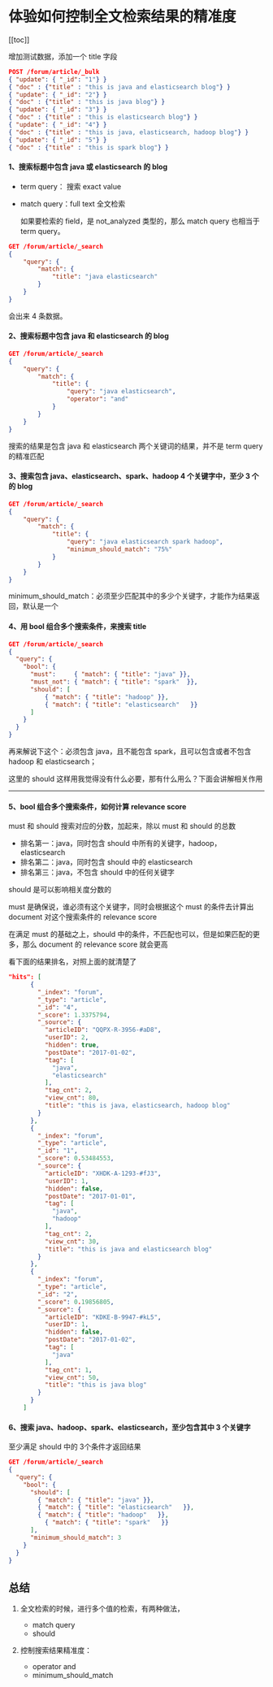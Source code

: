 # 体验如何控制全文检索结果的精准度
[[toc]]

增加测试数据，添加一个 title 字段

```json
POST /forum/article/_bulk
{ "update": { "_id": "1"} }
{ "doc" : {"title" : "this is java and elasticsearch blog"} }
{ "update": { "_id": "2"} }
{ "doc" : {"title" : "this is java blog"} }
{ "update": { "_id": "3"} }
{ "doc" : {"title" : "this is elasticsearch blog"} }
{ "update": { "_id": "4"} }
{ "doc" : {"title" : "this is java, elasticsearch, hadoop blog"} }
{ "update": { "_id": "5"} }
{ "doc" : {"title" : "this is spark blog"} }
```

#### 1、搜索标题中包含 java 或 elasticsearch 的 blog

- term query： 搜索 exact value
- match query：full text 全文检索

    如果要检索的 field，是 not_analyzed 类型的，那么 match query 也相当于 term query。

```json
GET /forum/article/_search
{
    "query": {
        "match": {
            "title": "java elasticsearch"
        }
    }
}
```

会出来 4 条数据。

#### 2、搜索标题中包含 java 和 elasticsearch 的 blog

```json
GET /forum/article/_search
{
    "query": {
        "match": {
            "title": {
          		"query": "java elasticsearch",
          		"operator": "and"
   	        }
        }
    }
}
```

搜索的结果是包含 java 和 elasticsearch 两个关键词的结果，并不是 term query 的精准匹配

#### 3、搜索包含 java、elasticsearch、spark、hadoop 4 个关键字中，至少 3 个的 blog

```json
GET /forum/article/_search
{
    "query": {
        "match": {
            "title": {
          		"query": "java elasticsearch spark hadoop",
          		"minimum_should_match": "75%"
   	        }
        }
    }
}
```

minimum_should_match：必须至少匹配其中的多少个关键字，才能作为结果返回，默认是一个


#### 4、用 bool 组合多个搜索条件，来搜索 title

```json
GET /forum/article/_search
{
  "query": {
    "bool": {
      "must":     { "match": { "title": "java" }},
      "must_not": { "match": { "title": "spark"  }},
      "should": [
          { "match": { "title": "hadoop" }},
          { "match": { "title": "elasticsearch"   }}
      ]
    }
  }
}
```

再来解说下这个：必须包含 java，且不能包含 spark，且可以包含或者不包含 hadoop 和 elasticsearch；

这里的 should 这样用我觉得没有什么必要，那有什么用么？下面会讲解相关作用

------

#### 5、bool 组合多个搜索条件，如何计算 relevance score

must 和 should 搜索对应的分数，加起来，除以 must 和 should 的总数

- 排名第一：java，同时包含 should 中所有的关键字，hadoop，elasticsearch
- 排名第二：java，同时包含 should 中的 elasticsearch
- 排名第三：java，不包含 should 中的任何关键字

should 是可以影响相关度分数的

must 是确保说，谁必须有这个关键字，同时会根据这个 must 的条件去计算出 document 对这个搜索条件的 relevance score

在满足 must 的基础之上，should 中的条件，不匹配也可以，但是如果匹配的更多，那么 document 的 relevance score 就会更高

看下面的结果排名，对照上面的就清楚了

```json
"hits": [
      {
        "_index": "forum",
        "_type": "article",
        "_id": "4",
        "_score": 1.3375794,
        "_source": {
          "articleID": "QQPX-R-3956-#aD8",
          "userID": 2,
          "hidden": true,
          "postDate": "2017-01-02",
          "tag": [
            "java",
            "elasticsearch"
          ],
          "tag_cnt": 2,
          "view_cnt": 80,
          "title": "this is java, elasticsearch, hadoop blog"
        }
      },
      {
        "_index": "forum",
        "_type": "article",
        "_id": "1",
        "_score": 0.53484553,
        "_source": {
          "articleID": "XHDK-A-1293-#fJ3",
          "userID": 1,
          "hidden": false,
          "postDate": "2017-01-01",
          "tag": [
            "java",
            "hadoop"
          ],
          "tag_cnt": 2,
          "view_cnt": 30,
          "title": "this is java and elasticsearch blog"
        }
      },
      {
        "_index": "forum",
        "_type": "article",
        "_id": "2",
        "_score": 0.19856805,
        "_source": {
          "articleID": "KDKE-B-9947-#kL5",
          "userID": 1,
          "hidden": false,
          "postDate": "2017-01-02",
          "tag": [
            "java"
          ],
          "tag_cnt": 1,
          "view_cnt": 50,
          "title": "this is java blog"
        }
      }
    ]
```

#### 6、搜索 java、hadoop、spark、elasticsearch，至少包含其中 3 个关键字

至少满足 should 中的 3个条件才返回结果

```json
GET /forum/article/_search
{
  "query": {
    "bool": {
      "should": [
        { "match": { "title": "java" }},
        { "match": { "title": "elasticsearch"   }},
        { "match": { "title": "hadoop"   }},
	      { "match": { "title": "spark"   }}
      ],
      "minimum_should_match": 3
    }
  }
}
```

## 总结

1. 全文检索的时候，进行多个值的检索，有两种做法，

    - match query
    - should
2. 控制搜索结果精准度：

    - operator and
    - minimum_should_match
